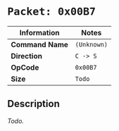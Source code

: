 # `Packet: 0x00B7`

| Information               | Notes |
|---                        |---    |
| **Command Name**          | `(Unknown)` |
| **Direction**             | `C -> S` |
| **OpCode**                | `0x00B7` |
| **Size**                  | `Todo` |

## Description

_Todo._